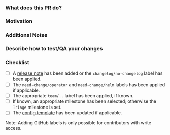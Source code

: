 <!--
Requirements for contributing to this repository:

* Fill out the template below. Any pull request that does not include enough
  information to be reviewed in a timely manner may be closed at thei
  maintainers' discretion.
* The pull request should only fix one issue, or add one feature, at the time.
* The pull request must update the test suite to demonstrate the changedi
  functionality.
* After you create the pull request, all status checks must be pass before a
  maintainer reviews your contribution. For more details, please see
  [CONTRIBUTING](/CONTRIBUTING.md).

-->
### What does this PR do?

<!--
A brief description of the change being made with this pull request.
-->

### Motivation

<!--
What inspired you to submit this pull request?
-->

### Additional Notes

<!--
Anything else we should know when reviewing?
-->

### Describe how to test/QA your changes

<!--
Write here in detail how you have tested your changes and instructions on how
this should be tested in QA.

Describe or link instructions to set up environment for testing, if the process
requires more than just running the agent on one of the supported platforms.
-->

### Checklist
<!-- Place an '[x]' (no spaces) in all applicable fields. Please remove unrelated fields. -->

- [ ] A [release note](https://github.com/DataDog/datadog-agent/blob/main/docs/dev/contributing.md#reno) has been added or the `changelog/no-changelog` label has been applied.
- [ ] The `need-change/operator` and `need-change/helm` labels has been applied if applicable.
- [ ] The appropriate `team/..` label has been applied, if known.
- [ ] If known, an appropriate milestone has been selected; otherwise the `Triage` milestone is set.
- [ ] The [config template](https://github.com/DataDog/datadog-agent/blob/main/pkg/config/config_template.yaml) has been updated if applicable.

Note: Adding GitHub labels is only possible for contributors with write access.
